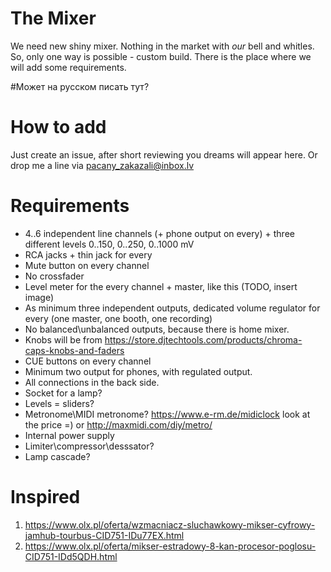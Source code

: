 # The Mixer
We need new shiny mixer. Nothing in the market with _our_ bell and whitles. So, only one way is possible - custom build. There is the place where we will add some requirements. 

#Может на русском писать тут?

# How to add
Just create an issue, after short reviewing you dreams will appear here. Or drop me a line via pacany_zakazali@inbox.lv

# Requirements
 - 4..6 independent line channels (+ phone output on every) + three different levels 0..150,  0..250, 0..1000 mV
 - RCA jacks + thin jack for every
 - Mute button on every channel
 - No crossfader
 - Level meter for the every channel + master, like this (TODO, insert image)
 - As minimum three independent outputs, dedicated volume regulator for every (one master, one booth, one recording)
 - No balanced\unbalanced outputs, because there is home mixer.
 - Knobs will be from https://store.djtechtools.com/products/chroma-caps-knobs-and-faders
 - CUE buttons on every channel
 - Minimum two output for phones, with regulated output.
 - All connections in the back side.
 - Socket for a lamp?
 - Levels = sliders?
 - Metronome\MIDI metronome? https://www.e-rm.de/midiclock look at the price =) or http://maxmidi.com/diy/metro/
 - Internal power supply
 - Limiter\compressor\desssator?
 - Lamp cascade?
 
 # Inspired
 1. https://www.olx.pl/oferta/wzmacniacz-sluchawkowy-mikser-cyfrowy-jamhub-tourbus-CID751-IDu77EX.html
 2. https://www.olx.pl/oferta/mikser-estradowy-8-kan-procesor-poglosu-CID751-IDd5QDH.html
